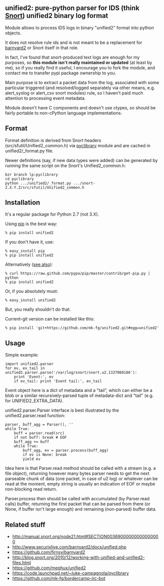 unified2: pure-python parser for IDS (think [Snort](http://snort.org)) unified2 binary log format
--------------------

Module allows to process IDS logs in binary "unified2" format into python
objects.

It does not resolve rule ids and is not meant to be a replacement for
[barnyard2](https://github.com/firnsy/barnyard2) or Snort itself in that role.

In fact, I've found that snort-produced text logs are enough for my purposes, so
**this module isn't really maintained or updated** (at least by me), so if you
really find it useful, I encourage you to fork the module, and contact me to
transfer pypi package ownership to you.

Main purpose is to extract a packet data from the log, associated with some
particular triggered (and resolved/logged separately via other means,
e.g. alert_syslog or alert_csv snort modules) rule, so I haven't paid much
attention to processing event metadata.

Module doesn't have C components and doesn't use ctypes, so should be fairly
portable to non-cPython language implementations.


Format
--------------------

Format definition is derived from Snort headers (src/sfutil/Unified2_common.h)
via [pyclibrary](https://code.launchpad.net/~luke-campagnola/pyclibrary) module
and are cached in unified2/_format.py file.

Newer definitions (say, if new data types were added) can be generated by
running the same script on the Snort's Unified2_common.h:

	bzr branch lp:pyclibrary
	cd pyclibrary
	python .../unified2/_format.py .../snort-2.X.Y.Z/src/sfutil/Unified2_common.h


Installation
--------------------

It's a regular package for Python 2.7 (not 3.X).

Using [pip](http://pip-installer.org/) is the best way:

	% pip install unified2

If you don't have it, use:

	% easy_install pip
	% pip install unified2

Alternatively ([see
also](http://www.pip-installer.org/en/latest/installing.html)):

	% curl https://raw.github.com/pypa/pip/master/contrib/get-pip.py | python
	% pip install unified2

Or, if you absolutely must:

	% easy_install unified2

But, you really shouldn't do that.

Current-git version can be installed like this:

	% pip install 'git+https://github.com/mk-fg/unified2.git#egg=unified2'


Usage
--------------------

Simple example:

	import unified2.parser
	for ev, ev_tail in unified2.parser.parse('/var/log/snort/snort.u2.1337060186'):
		print 'Event:', ev
		if ev_tail: print 'Event tail:', ev_tail

Event object here is a dict of metadata and a "tail", which can either be a blob
or a similar recursively-parsed tuple of metadata-dict and "tail" (e.g. for
UNIFIED2_EXTRA_DATA).

unified2.parser.Parser interface is best illustrated by the unified2.parser.read
function:

	parser, buff_agg = Parser(), ''
	while True:
		buff = parser.read(src)
		if not buff: break # EOF
		buff_agg += buff
		while True:
			buff_agg, ev = parser.process(buff_agg)
			if ev is None: break
			yield ev

Idea here is that Parser.read method should be called with a stream (e.g. a file
object), returning however many bytes parser needs to get the next parseable
chunk of data (one packet, in case of u2 log) or whatever can be read at the
moment, empty string is usually an indication of EOF or maybe non-blocking read
return.

Parser.process then should be called with accumulated (by Parser.read calls)
buffer, returning the first packet that can be parsed from there (or None, if
buffer isn't large enough) and remaining (non-parsed) buffer data.


Related stuff
--------------------

* http://manual.snort.org/node21.html#SECTION00369000000000000000
* http://www.securixlive.com/barnyard2/docs/unified.php
* https://github.com/firnsy/barnyard2
* http://blog.snort.org/2010/12/working-with-unified-and-unified2-files.html
* https://github.com/mephux/unified2
* https://code.launchpad.net/~luke-campagnola/pyclibrary
* https://github.com/mk-fg/bordercamp-irc-bot

